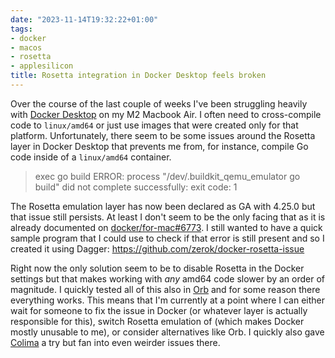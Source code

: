 ```yaml
---
date: "2023-11-14T19:32:22+01:00"
tags:
- docker
- macos
- rosetta
- applesilicon
title: Rosetta integration in Docker Desktop feels broken
---
```


Over the course of the last couple of weeks I've been struggling heavily with [Docker Desktop](https://github.com/docker/for-mac) on my M2 Macbook Air. I often need to cross-compile code to `linux/amd64` or just use images that were created only for that platform. Unfortunately, there seem to be some issues around the Rosetta layer in Docker Desktop that prevents me from, for instance, compile Go code inside of a `linux/amd64` container. 

>   exec go build ERROR: process "/dev/.buildkit_qemu_emulator go build" did not complete successfully: exit code: 1

The Rosetta emulation layer has now been declared as GA with 4.25.0 but that issue still persists. At least I don't seem to be the only facing that as it is already documented on [docker/for-mac#6773](https://github.com/docker/for-mac/issues/6773). I still wanted to have a quick sample program that I could use to check if that error is still present and so I created it using Dagger: https://github.com/zerok/docker-rosetta-issue

Right now the only solution seem to be to disable Rosetta in the Docker settings but that makes working with *any* amd64 code slower by an order of magnitude. I quickly tested all of this also in [Orb](https://orbstack.dev) and for some reason there everything works. This means that I'm currently at a point where I can either wait for someone to fix the issue in Docker (or whatever layer is actually responsible for this), switch Rosetta emulation of (which makes Docker mostly unusable to me), or consider alternatives like Orb. I quickly also gave [Colima](https://github.com/abiosoft/colima) a try but fan into even weirder issues there.
